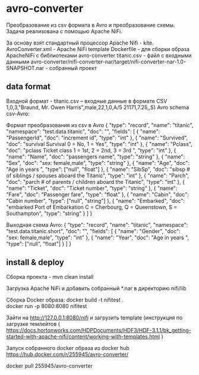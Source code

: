 # avro-converter
Преобразование из csv формата в Avro и преобразование схемы. Задача реализована с помощью Apache NiFi.

За основу взят стандартный процессор Apache Nifi - kite. 
AvroConverter.xml -  Apache NiFi template
Dockerfile - для сборки образа ApacheNiFi c библиотеками avro-converter
titanic.csv - файл с входными данными
avro-converter/nifi-converter-nar/target/nifi-converter-nar-1.0-SNAPSHOT.nar - собранный проект

## data format
Входной формат - titanic.csv – входные данные в формате CSV 1,0,3,"Braund, Mr. Owen Harris",male,22,1,0,A/5 21171,7.25,,S)
Avro schema csv-Avro:

Формат преобразования из csv в Avro
{
  "type": "record",
  "name": "titanic",
  "namespace": "test.data.titanic",
  "doc": "",
  "fields": [
    {
        "name": "PassengerId",
        "doc": "increment id",
        "type": "int"
    },
    {
        "name": "Survived",
        "doc": "survival Survival 0 = No, 1 = Yes",
        "type": "int"
    },
    {
        "name": "Pclass",
        "doc": "pclass Ticket class 1 = 1st, 2 = 2nd, 3 = 3rd ",
        "type": "int"
    },
    {
        "name": "Name",
        "doc": "passengers name",
        "type": "string"
    },
    {
        "name": "Sex",
        "doc": "sex: female,male",
        "type": "string"
    },
    {
        "name": "Age",
        "doc": "Age in years ",
        "type": ["null", "float"]
    },
        {
        "name": "SibSp",
        "doc": "sibsp # of siblings / spouses aboard the Titanic",
        "type": "int"
    },
    {
        "name": "Parch",
        "doc": "parch # of parents / children aboard the Titanic",
        "type": "int"
    },
    {
        "name": "Ticket",
        "doc": "Ticket number",
        "type": "string"
    },
    {
        "name": "Fare",
        "doc": "Passenger fare",
        "type": "float"
    },
    {
        "name": "Cabin",
        "doc": "Cabin number",
        "type": ["null", "string"]
    },
    {
        "name": "Embarked",
        "doc": "embarked Port of Embarkation C = Cherbourg, Q = Queenstown, S = Southampton",
        "type": "string"
    }
  ]
}


Выходная схема Avro:
{
  "type": "record",
  "name": "titanic",
  "namespace": "test.data.titanic.short",
  "doc": "",
  "fields": [
    {
        "name": "Gender",
        "doc": "sex: female,male",
        "type": "int"
    },
    {
        "name": "Year",
        "doc": "Age in years ",
        "type": ["null", "float"]
    }
  ]
}

## install & deploy
Сборка проекта - mvn clean install 

Загрузка Apache NiFi и добавить собранный *.nar в директорию nifi/lib

Сборка Docker образа:
docker build -t nifitest .  
docker run -p 8080:8080 nifitest

Зайти на http://127.0.0.1:8080/nifi и загрузить template (инструкция по загрузке  темлейтов ( https://docs.hortonworks.com/HDPDocuments/HDF3/HDF-3.1.1/bk_getting-started-with-apache-nifi/content/working-with-templates.html )

Запуск собранного docker образа из docker hub
https://hub.docker.com/r/255945/avro-converter/

docker pull 255945/avro-converter
